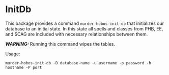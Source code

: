 InitDb
===============

This package provides a command ```murder-hobos-init-db``` that initializes our database
to an initial state. In this state all spells and classes from PHB, EE, and SCAG are included
with necessary relationships between them.

***WARNING:*** Running this command wipes the tables. 

Usage:
```
murder-hobos-init-db -D database-name -u username -p password -h hostname -P port
```